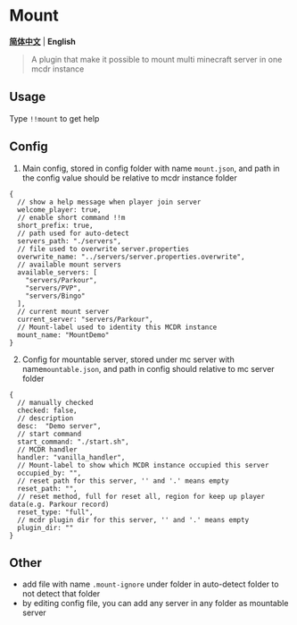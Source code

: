 # Mount

**[简体中文](README.md)** | **English**

> A plugin that make it possible to mount multi minecraft server in one mcdr instance

## Usage

Type `!!mount` to get help

## Config
1. Main config, stored in config folder with name `mount.json`, and path in the config value should be relative to mcdr instance folder
```json5
{
  // show a help message when player join server
  welcome_player: true,
  // enable short command !!m
  short_prefix: true,
  // path used for auto-detect
  servers_path: "./servers",
  // file used to overwrite server.properties
  overwrite_name: "../servers/server.properties.overwrite",
  // available mount servers
  available_servers: [
    "servers/Parkour",
    "servers/PVP",
    "servers/Bingo"
  ],
  // current mount server
  current_server: "servers/Parkour",
  // Mount-label used to identity this MCDR instance
  mount_name: "MountDemo"
}
```
2. Config for mountable server, stored under mc server with name`mountable.json`, and path in config should relative to mc server folder
```json5
{
  // manually checked
  checked: false,
  // description
  desc:  "Demo server",
  // start command
  start_command: "./start.sh",
  // MCDR handler
  handler: "vanilla_handler",
  // Mount-label to show which MCDR instance occupied this server
  occupied_by: "",
  // reset path for this server, '' and '.' means empty
  reset_path: "",
  // reset method, full for reset all, region for keep up player data(e.g. Parkour record)
  reset_type: "full",
  // mcdr plugin dir for this server, '' and '.' means empty
  plugin_dir: ""
}
```
## Other
- add file with name `.mount-ignore` under folder in auto-detect folder to not detect that folder
- by editing config file, you can add any server in any folder as mountable server